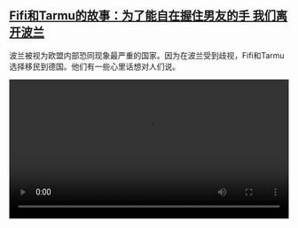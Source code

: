 <!--1621687625000-->
[Fifi和Tarmu的故事：为了能自在握住男友的手 我们离开波兰](https://www.dw.com/zh/Fifi%E5%92%8CTarmu%E7%9A%84%E6%95%85%E4%BA%8B%EF%BC%9A%E4%B8%BA%E4%BA%86%E8%83%BD%E8%87%AA%E5%9C%A8%E6%8F%A1%E4%BD%8F%E7%94%B7%E5%8F%8B%E7%9A%84%E6%89%8B%20%E6%88%91%E4%BB%AC%E7%A6%BB%E5%BC%80%E6%B3%A2%E5%85%B0/a-57586897)
------

<p>波兰被视为欧盟内部恐同现象最严重的国家。因为在波兰受到歧视，Fifi和Tarmu选择移民到德国。他们有一些心里话想对人们说。</small></p><video src="https://tvdownloaddw-a.akamaihd.net/dwtv_video/flv/vdt_zh/2021/bchi210519_001_4452cbchi_210519_poland_1_sd_sor.mp4" controls style="width:100%"></video>
